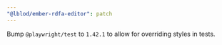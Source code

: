 ```yaml
---
"@lblod/ember-rdfa-editor": patch
---
```


Bump `@playwright/test` to `1.42.1` to allow for overriding styles in tests.  
